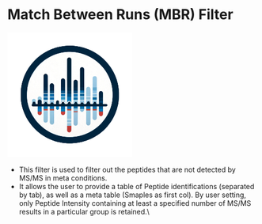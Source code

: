 # Match Between Runs (MBR) Filter
<img src="./resource/icon.png" width='50%'>

- This filter is used to filter out the peptides that are not detected by MS/MS in meta conditions.
- It allows the user to provide a table of Peptide identifications (separated by tab), as well as a meta table (Smaples as first col). By user setting, only Peptide Intensity containing at least a specified number of MS/MS results in a particular group is retained.\
